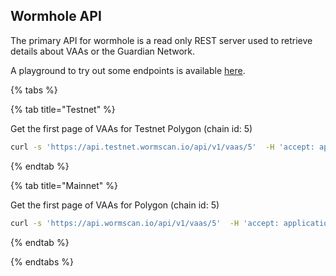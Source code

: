Wormhole API
-------------


The primary API for wormhole is a read only REST server used to retrieve details about VAAs or the Guardian Network.

A playground to try out some endpoints is available [here](https://xlabs.github.io/wormscan-doc/).



{% tabs %}

{% tab title="Testnet" %}

Get the first page of VAAs for Testnet Polygon (chain id: 5)
```sh
curl -s 'https://api.testnet.wormscan.io/api/v1/vaas/5'  -H 'accept: application/json' 
```

{% endtab %}

{% tab title="Mainnet" %}

Get the first page of VAAs for Polygon (chain id: 5)
```sh
curl -s 'https://api.wormscan.io/api/v1/vaas/5'  -H 'accept: application/json' 
```

{% endtab %}


{% endtabs %}
